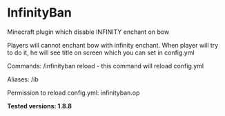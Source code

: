 # InfinityBan
Minecraft plugin which disable INFINITY enchant on bow

Players will cannot enchant bow with infinity enchant.
When player will try to do it, he will see title on
screen which you can set in config.yml

Commands:
/infinityban reload - this command will reload config.yml

Aliases:
/ib

Permission to reload config.yml: infinityban.op

**Tested versions: 1.8.8**
